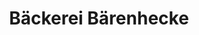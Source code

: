 ---
title: "Bäckerei Bärenhecke"
url: /bad-gottleuba-berggiesshuebel/baeckerei-baerenhecke-koenigstrasse/
shop: Bäckerei
---